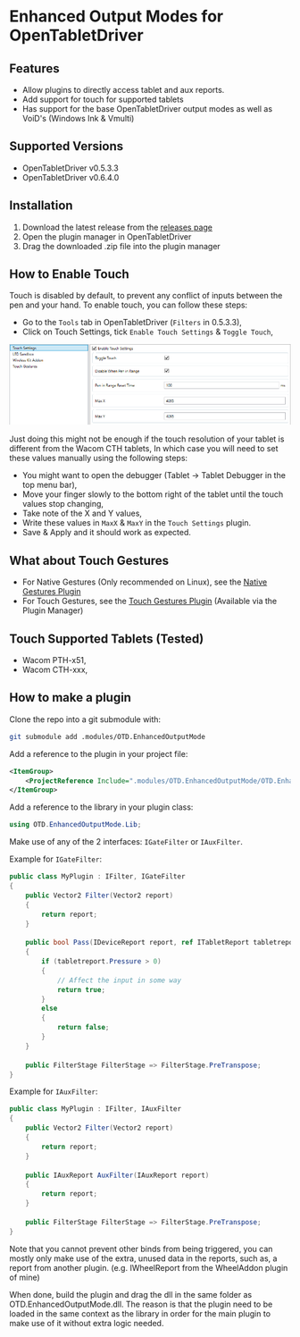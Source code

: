 # Enhanced Output Modes for OpenTabletDriver

## Features

- Allow plugins to directly access tablet and aux reports.
- Add support for touch for supported tablets
- Has support for the base OpenTabletDriver output modes as well as VoiD's (Windows Ink & Vmulti)

## Supported Versions

- OpenTabletDriver v0.5.3.3
- OpenTabletDriver v0.6.4.0

## Installation

1. Download the latest release from the [releases page](https://github.com/Mrcubix/OTD.EnhancedOutputMode/releases/latest)
2. Open the plugin manager in OpenTabletDriver
3. Drag the downloaded .zip file into the plugin manager

## How to Enable Touch

Touch is disabled by default, to prevent any conflict of inputs between the pen and your hand.
To enable touch, you can follow these steps:

- Go to the `Tools` tab in OpenTabletDriver (`Filters` in 0.5.3.3),
- Click on Touch Settings, tick `Enable Touch Settings` & `Toggle Touch`,

![Touch Settings](/images/Touch-Settings.png)

Just doing this might not be enough if the touch resolution of your tablet is different from the Wacom CTH tablets,
In which case you will need to set these values manually using the following steps:

- You might want to open the debugger (Tablet -> Tablet Debugger in the top menu bar),
- Move your finger slowly to the bottom right of the tablet until the touch values stop changing, 
- Take note of the X and Y values,
- Write these values in `MaxX` & `MaxY` in the `Touch Settings` plugin.
- Save & Apply and it should work as expected.

## What about Touch Gestures

- For Native Gestures (Only recommended on Linux), see the [Native Gestures Plugin](https://github.com/Mrcubix/Native-Gestures/releases/tag/0.1.0)
- For Touch Gestures, see the [Touch Gestures Plugin](https://github.com/Mrcubix/Touch-Gestures) (Available via the Plugin Manager)

## Touch Supported Tablets (Tested)

- Wacom PTH-x51,
- Wacom CTH-xxx,

## How to make a plugin

Clone the repo into a git submodule with:

```bash
git submodule add .modules/OTD.EnhancedOutputMode
```

Add a reference to the plugin in your project file:

```xml
<ItemGroup>
    <ProjectReference Include=".modules/OTD.EnhancedOutputMode/OTD.EnhancedOutputMode.csproj" />
</ItemGroup>
```

Add a reference to the library in your plugin class:

```csharp
using OTD.EnhancedOutputMode.Lib;
```

Make use of any of the 2 interfaces: `IGateFilter` or `IAuxFilter`.

Example for `IGateFilter`:

```csharp
public class MyPlugin : IFilter, IGateFilter
{
    public Vector2 Filter(Vector2 report)
    {
        return report;
    }

    public bool Pass(IDeviceReport report, ref ITabletReport tabletreport)
    {
        if (tabletreport.Pressure > 0)
        {
            // Affect the input in some way
            return true;
        }
        else
        {
            return false;
        }
    }

    public FilterStage FilterStage => FilterStage.PreTranspose;
}
```

Example for `IAuxFilter`:

```csharp
public class MyPlugin : IFilter, IAuxFilter
{
    public Vector2 Filter(Vector2 report)
    {
        return report;
    }

    public IAuxReport AuxFilter(IAuxReport report)
    {
        return report;
    }

    public FilterStage FilterStage => FilterStage.PreTranspose;
}
```

Note that you cannot prevent other binds from being triggered, you can mostly only make use of the extra, unused data in the reports, such as, a report from another plugin. (e.g. IWheelReport from the WheelAddon plugin of mine)

When done, build the plugin and drag the dll in the same folder as OTD.EnhancedOutputMode.dll.
The reason is that the plugin need to be loaded in the same context as the library in order for the main plugin to make use of it
without extra logic needed.

